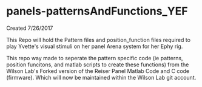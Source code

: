 # panels-patternsAndFunctions_YEF
Created 7/26/2017

 This Repo will hold the Pattern files and position_function files required to play Yvette's visual stimuli on her panel Arena system for 
 her Ephy rig. 

 This repo way made to seperate the pattern specific code (ie patterns, position funcitons, and matlab scripts to create these functions) from the Wilson Lab's Forked version of the Reiser Panel Matlab Code and C code (firmware). Which will now be maintained within the Wilson Lab git account. 


